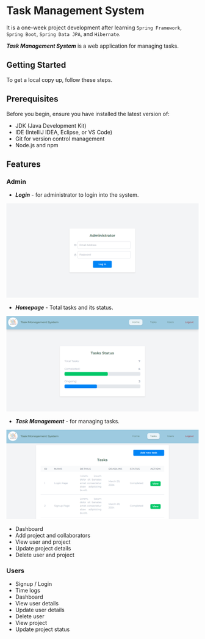 # Task Management System

It is a one-week project development after learning `Spring Framework`, `Spring Boot`, `Spring Data JPA`, and `Hibernate`.

**_Task Management System_** is a web application for managing tasks.

## Getting Started

To get a local copy up, follow these steps.

## Prerequisites

Before you begin, ensure you have installed the latest version of:

- JDK (Java Development Kit)
- IDE (IntelliJ IDEA, Eclipse, or VS Code)
- Git for version control management
- Node.js and npm

## Features

### Admin

- **_Login_** - for administrator to login into the system.

![Administrator Login](./readme/adminLogin.png)

- **_Homepage_** - Total tasks and its status.

![Admin Homepage](./readme/adminHomepage.png)

- ___Task Management___ - for managing tasks.

![Task Management](./readme/taskManagement.png)

- Dashboard
- Add project and collaborators
- View user and project
- Update project details
- Delete user and project

### Users

- Signup / Login
- Time logs
- Dashboard
- View user details
- Update user details
- Delete user
- View project
- Update project status
